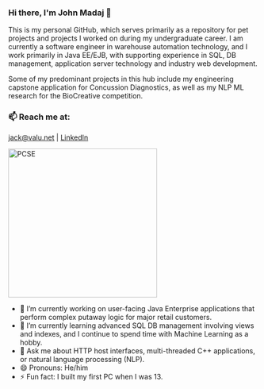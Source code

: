 ### Hi there, I'm John Madaj 👋 

  This is my personal GitHub, which serves primarily as a repository for pet projects and projects I worked on during my undergraduate career. I am currently a software engineer in warehouse automation technology, and I work primarily in Java EE/EJB, with supporting experience in SQL, DB management, application server technology and industry web development.

  Some of my predominant projects in this hub include my engineering capstone application for Concussion Diagnostics, as well as my NLP ML research for the BioCreative competition.
  
### 📫 Reach me at: 
 [jack@valu.net](mailto:jack@valu.net) | 
[LinkedIn](https://www.linkedin.com/in/john-madaj-b953a9171)


<img src="https://user-images.githubusercontent.com/83408469/148995207-8e25ad29-f758-478e-ab8b-9b1340908719.png" alt="PCSE" width="300"/>

- 🔭 I’m currently working on user-facing Java Enterprise applications that perform complex putaway logic for major retail customers.
- 🌱 I’m currently learning advanced SQL DB management involving views and indexes, and I continue to spend time with Machine Learning as a hobby.
- 💬 Ask me about HTTP host interfaces, multi-threaded C++ applications, or natural language processing (NLP).
- 😄 Pronouns: He/him
- ⚡ Fun fact: I built my first PC when I was 13.


